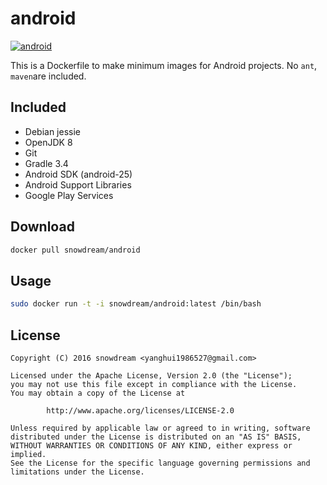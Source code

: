 # android
[![android](http://dockeri.co/image/snowdream/android)](https://hub.docker.com/r/snowdream/android/)

This is a Dockerfile to make minimum images for Android projects.
No `ant`, `maven`are included.

## Included
* Debian jessie
* OpenJDK 8
* Git
* Gradle 3.4
* Android SDK (android-25)
* Android Support Libraries
* Google Play Services

## Download
```bash
docker pull snowdream/android
```

## Usage
```bash
sudo docker run -t -i snowdream/android:latest /bin/bash
```

## License
```
Copyright (C) 2016 snowdream <yanghui1986527@gmail.com>

Licensed under the Apache License, Version 2.0 (the "License");
you may not use this file except in compliance with the License.
You may obtain a copy of the License at

        http://www.apache.org/licenses/LICENSE-2.0

Unless required by applicable law or agreed to in writing, software
distributed under the License is distributed on an "AS IS" BASIS,
WITHOUT WARRANTIES OR CONDITIONS OF ANY KIND, either express or implied.
See the License for the specific language governing permissions and
limitations under the License.
```
